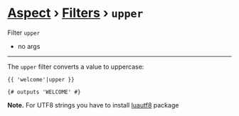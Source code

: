 [Aspect](./../../readme.md) › [Filters](./../filters.md) › `upper`
==============

<!-- {% raw %} -->

Filter `upper`
* no args

---

The `upper` filter converts a value to uppercase:

```twig
{{ 'welcome'|upper }}

{# outputs 'WELCOME' #}
```

**Note.** For UTF8 strings you have to install [luautf8](https://luarocks.org/modules/dannote/utf8) package

<!-- {% endraw %} -->